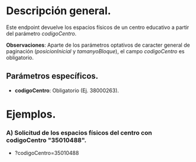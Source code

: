 # Descripción general.

Este endpoint devuelve los espacios físicos de un centro educativo a partir del parámetro *codigoCentro*.

**Observaciones**: Aparte de los parámetros optativos de caracter general de paginación (_posicionInicial_ y _tamanyoBloque_), el campo *codigoCentro* es obligatorio.

## Parámetros específicos.

* **codigoCentro**: Obligatorio (Ej. 38000263).

# Ejemplos.
### A) Solicitud de los espacios físicos del centro con codigoCentro "35010488".
* ?codigoCentro=35010488
